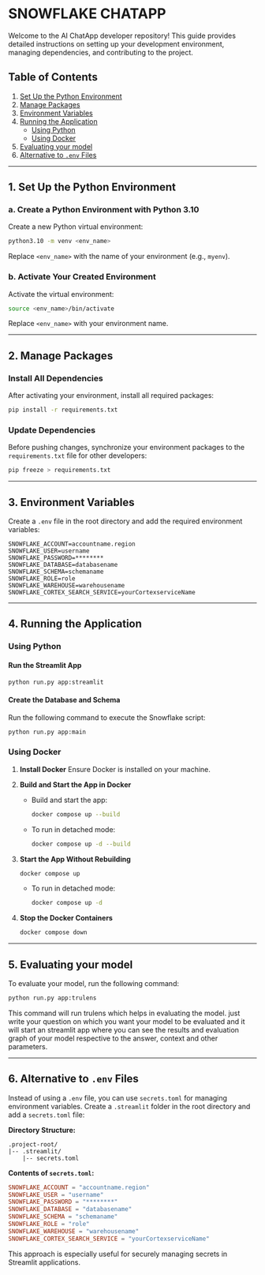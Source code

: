 # SNOWFLAKE CHATAPP

Welcome to the AI ChatApp developer repository! This guide provides detailed instructions on setting up your development environment, managing dependencies, and contributing to the project.

## Table of Contents

1. [Set Up the Python Environment](#1-set-up-the-python-environment)
2. [Manage Packages](#2-manage-packages)
3. [Environment Variables](#3-environment-variables)
4. [Running the Application](#4-running-the-application)
   - [Using Python](#using-python)
   - [Using Docker](#using-docker)
5. [Evaluating your model](#5-evaluating-your-model)
6. [Alternative to ](#alternative-to-env-files)[`.env`](#alternative-to-env-files)[ Files](#alternative-to-env-files)

---

## 1. Set Up the Python Environment

### a. Create a Python Environment with Python 3.10

Create a new Python virtual environment:

```bash
python3.10 -m venv <env_name>
```

Replace `<env_name>` with the name of your environment (e.g., `myenv`).

### b. Activate Your Created Environment

Activate the virtual environment:

```bash
source <env_name>/bin/activate
```

Replace `<env_name>` with your environment name.

---

## 2. Manage Packages

### Install All Dependencies

After activating your environment, install all required packages:

```bash
pip install -r requirements.txt
```

### Update Dependencies

Before pushing changes, synchronize your environment packages to the `requirements.txt` file for other developers:

```bash
pip freeze > requirements.txt
```

---


## 3. Environment Variables

Create a `.env` file in the root directory and add the required environment variables:

```env
SNOWFLAKE_ACCOUNT=accountname.region
SNOWFLAKE_USER=username
SNOWFLAKE_PASSWORD=********
SNOWFLAKE_DATABASE=databasename
SNOWFLAKE_SCHEMA=schemaname
SNOWFLAKE_ROLE=role
SNOWFLAKE_WAREHOUSE=warehousename
SNOWFLAKE_CORTEX_SEARCH_SERVICE=yourCortexserviceName
```


---

## 4. Running the Application

### Using Python

#### Run the Streamlit App

```bash
python run.py app:streamlit
```

#### Create the Database and Schema

Run the following command to execute the Snowflake script:

```bash
python run.py app:main
```

### Using Docker

1. **Install Docker**
   Ensure Docker is installed on your machine.

2. **Build and Start the App in Docker**

   - Build and start the app:
     ```bash
     docker compose up --build
     ```
   - To run in detached mode:
     ```bash
     docker compose up -d --build
     ```

3. **Start the App Without Rebuilding**

   ```bash
   docker compose up
   ```

   - To run in detached mode:
     ```bash
     docker compose up -d
     ```

4. **Stop the Docker Containers**

   ```bash
   docker compose down
   ```

---
## 5. Evaluating your model
To evaluate your model, run the following command:
```bash
python run.py app:trulens
```

This command will run trulens which helps in evaluating the model. just write your question on which you want your model to be evaluated and it will start an streamlit app where you can see the results and evaluation graph of your model respective to the answer, context and other parameters.

---

## 6. Alternative to `.env` Files

Instead of using a `.env` file, you can use `secrets.toml` for managing environment variables. Create a `.streamlit` folder in the root directory and add a `secrets.toml` file:

**Directory Structure:**

```
.project-root/
|-- .streamlit/
    |-- secrets.toml
```

**Contents of ****`secrets.toml`****:**

```toml
SNOWFLAKE_ACCOUNT = "accountname.region"
SNOWFLAKE_USER = "username"
SNOWFLAKE_PASSWORD = "********"
SNOWFLAKE_DATABASE = "databasename"
SNOWFLAKE_SCHEMA = "schemaname"
SNOWFLAKE_ROLE = "role"
SNOWFLAKE_WAREHOUSE = "warehousename"
SNOWFLAKE_CORTEX_SEARCH_SERVICE = "yourCortexserviceName"
```

This approach is especially useful for securely managing secrets in Streamlit applications.

